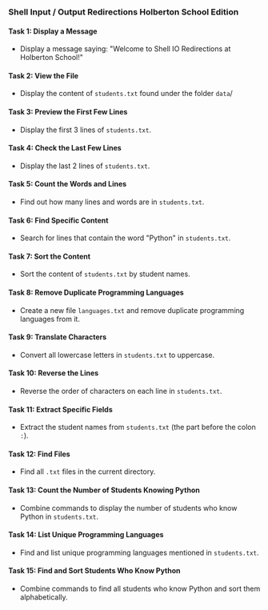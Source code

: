 ### **Shell Input / Output Redirections Holberton School Edition**

#### Task 1: Display a Message
- Display a message saying: "Welcome to Shell IO Redirections at Holberton School!"

#### Task 2: View the File
- Display the content of `students.txt` found under the folder `data`/ 

#### Task 3: Preview the First Few Lines
- Display the first 3 lines of `students.txt`.

#### Task 4: Check the Last Few Lines
- Display the last 2 lines of `students.txt`.

#### Task 5: Count the Words and Lines
- Find out how many lines and words are in `students.txt`.

#### Task 6: Find Specific Content
- Search for lines that contain the word "Python" in `students.txt`.

#### Task 7: Sort the Content
- Sort the content of `students.txt` by student names.

#### Task 8: Remove Duplicate Programming Languages
- Create a new file `languages.txt` and remove duplicate programming languages from it.

#### Task 9: Translate Characters
- Convert all lowercase letters in `students.txt` to uppercase.

#### Task 10: Reverse the Lines
- Reverse the order of characters on each line in `students.txt`.

#### Task 11: Extract Specific Fields
- Extract the student names from `students.txt` (the part before the colon `:`).

#### Task 12: Find Files
- Find all `.txt` files in the current directory.

#### Task 13: Count the Number of Students Knowing Python
- Combine commands to display the number of students who know Python in `students.txt`.

#### Task 14: List Unique Programming Languages
- Find and list unique programming languages mentioned in `students.txt`.

#### Task 15: Find and Sort Students Who Know Python
- Combine commands to find all students who know Python and sort them alphabetically.